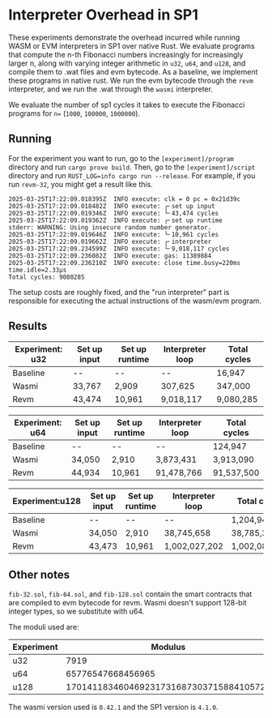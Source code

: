 # Interpreter Overhead in SP1

These experiments demonstrate the overhead incurred while running WASM or EVM interpreters in SP1 over native Rust. We evaluate programs that compute the n-th Fibonacci numbers increasingly for increasingly larger n, along with varying integer arithmetic in `u32`, `u64`, and `u128`, and compile them to .wat files and evm bytecode. As a baseline, we implement these programs in native rust. We run the evm bytecode through the `revm` interpreter, and we run the .wat through the `wasmi` interpreter. 

We evaluate the number of sp1 cycles it takes to execute the Fibonacci programs for  `n=` (`1000`, `100000`, `1000000`). 

## Running

For the experiment you want to run, go to the  `[experiment]/program` directory and run `cargo prove build`. Then, go to the `[experiment]/script` directory and run `RUST_LOG=info cargo run --release`. For example, if you run `revm-32`, you might get a result like this.

```
2025-03-25T17:22:09.018395Z  INFO execute: clk = 0 pc = 0x21d39c
2025-03-25T17:22:09.018482Z  INFO execute: ┌╴set up input
2025-03-25T17:22:09.019346Z  INFO execute: └╴43,474 cycles
2025-03-25T17:22:09.019362Z  INFO execute: ┌╴set up runtime
stderr: WARNING: Using insecure random number generator.
2025-03-25T17:22:09.019646Z  INFO execute: └╴10,961 cycles
2025-03-25T17:22:09.019662Z  INFO execute: ┌╴interpreter
2025-03-25T17:22:09.234599Z  INFO execute: └╴9,018,117 cycles
2025-03-25T17:22:09.236082Z  INFO execute: gas: 11389884
2025-03-25T17:22:09.236210Z  INFO execute: close time.busy=220ms time.idle=2.33µs
Total cycles: 9080285
```

The setup costs are roughly fixed, and the "run interpreter" part is responsible for executing the actual instructions of the wasm/evm program.

## Results

| Experiment: u32 | Set up input | Set up runtime | Interpreter loop | Total cycles |
|-----------------|--------------|----------------|------------------|--------------|
| Baseline        | --           | --             | --               | 16,947       |
| Wasmi           | 33,767       | 2,909          | 307,625          | 347,000      |
| Revm            | 43,474       | 10,961         | 9,018,117        | 9,080,285    |

| Experiment: u64 | Set up input | Set up runtime | Interpreter loop | Total cycles |
|-----------------|--------------|----------------|------------------|--------------|
| Baseline        | --           | --             | --               | 124,947      |
| Wasmi           | 34,050       | 2,910          | 3,873,431        | 3,913,090    |
| Revm            | 44,934       | 10,961         | 91,478,766       | 91,537,500   |


| Experiment:u128 | Set up input | Set up runtime | Interpreter loop | Total cycles |
|-----------------|--------------|----------------|------------------|--------------|
| Baseline        | --           | --             | --               | 1,204,947    |
| Wasmi           | 34,050       | 2,910          | 38,745,658       | 38,785,317   |
| Revm            | 43,473       | 10,961         | 1,002,027,202    | 1,002,088,904|


## Other notes

`fib-32.sol`,  `fib-64.sol`,  and `fib-128.sol` contain the smart contracts that are compiled to evm bytecode for revm. Wasmi doesn't support 128-bit integer types, so we substitute with u64.

The moduli used are: 

| Experiment | Modulus                                           | 
|------------|---------------------------------------------------|
| u32        | 7919                                              |
| u64        | 65776547668456965                                 |
| u128       | 170141183460469231731687303715884105727           |

The wasmi version used is `0.42.1` and the SP1 version is `4.1.0`.    


